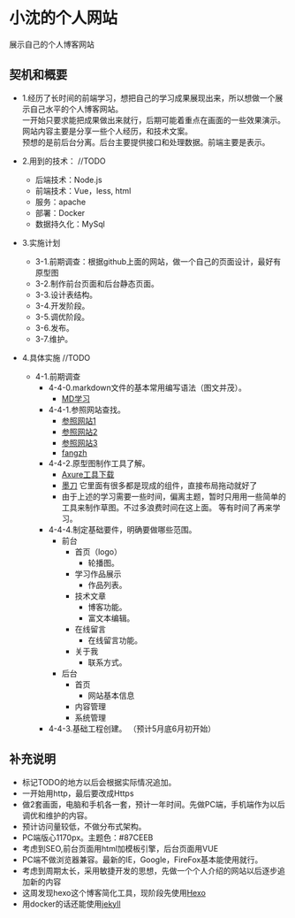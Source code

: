 <!--
 * @Description: 说明文件
 * @Author: shenxf
 * @Date: 2019-02-27 12:16:55
 -->
# 小沈的个人网站
展示自己的个人博客网站

## 契机和概要
* 1.经历了长时间的前端学习，想把自己的学习成果展现出来，所以想做一个展示自己水平的个人博客网站。	
一开始只要求能把成果做出来就行，后期可能着重点在画面的一些效果演示。	
网站内容主要是分享一些个人经历，和技术文案。	
预想的是前后台分离。后台主要提供接口和处理数据。前端主要是表示。	
	
* 2.用到的技术：	//TODO
	* 后端技术：Node.js
	* 前端技术：Vue，less, html
	* 服务：apache
	* 部署：Docker
	* 数据持久化：MySql
	
* 3.实施计划	
	* 3-1.前期调查：根据github上面的网站，做一个自己的页面设计，最好有原型图	
	* 3-2.制作前台页面和后台静态页面。	
	* 3-3.设计表结构。	
	* 3-4.开发阶段。	
	* 3-5.调优阶段。	
	* 3-6.发布。	
	* 3-7.维护。	

* 4.具体实施		//TODO
    * 4-1.前期调查	
        * 4-4-0.markdown文件的基本常用编写语法（图文并茂）。
            * [MD学习](https://www.cnblogs.com/liugang-vip/p/6337580.html)
        * 4-4-1.参照网站查找。	
        	* [参照网站1](https://segmentfault.com/u/yuanzm/articles)
			* [参照网站2](https://yisha0307.github.io/Portfolio-page/chenyisha.html)
			* [参照网站3](http://www.flqin.com/)
			* [fangzh](http://fangzh.top/)
   		* 4-4-2.原型图制作工具了解。	
			* [Axure工具下载](http://www.woshipm.com/it/319902.html)
			* [墨刀](https://modao.cc/) 它里面有很多都是现成的组件，直接布局拖动就好了
			* 由于上述的学习需要一些时间，偏离主题，暂时只用用一些简单的工具来制作草图。不过多浪费时间在这上面。
			  等有时间了再来学习。
   		* 4-4-4.制定基础要件，明确要做哪些范围。	
		   	* 前台
				* 首页（logo）
					* 轮播图。
				* 学习作品展示
					* 作品列表。
				* 技术文章
					* 博客功能。
					* 富文本编辑。
				* 在线留言
					* 在线留言功能。
				* 关于我
					* 联系方式。
			* 后台
				* 首页
					* 网站基本信息
				* 内容管理
				* 系统管理
		* 4-4-3.基础工程创建。	（预计5月底6月初开始）

## 补充说明
* 标记TODO的地方以后会根据实际情况追加。	
* 一开始用http，最后要改成Https	
* 做2套画面，电脑和手机各一套，预计一年时间。先做PC端，手机端作为以后调优和维护的内容。	
* 预计访问量较低，不做分布式架构。	
* PC端版心1170px。主题色：#87CEEB
* 考虑到SEO,前台页面用html加模板引擎，后台页面用VUE
* PC端不做浏览器兼容。最新的IE，Google，FireFox基本能使用就行。
* 考虑到周期太长，采用敏捷开发的思想，先做一个个人介绍的网站以后逐步追加新的内容
* 这周发现hexo这个博客简化工具，现阶段先使用[Hexo](https://blog.csdn.net/sinat_37781304/article/details/82729029)
* 用docker的话还能使用[jekyll](https://www.jekyll.com.cn/)
